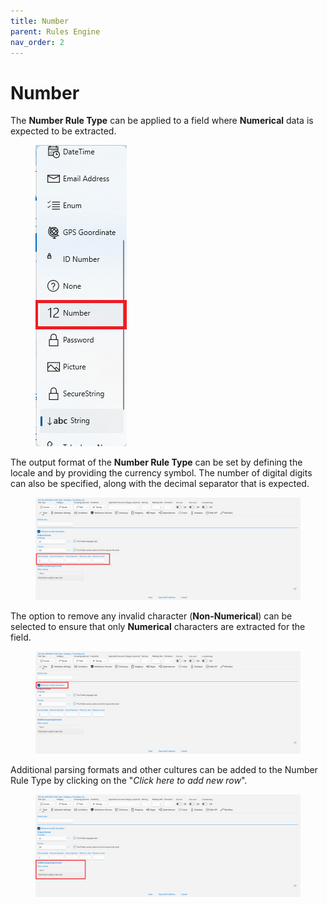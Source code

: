 ```yaml
---
title: Number
parent: Rules Engine
nav_order: 2
---
```


# Number

The **Number Rule Type** can be applied to a field where **Numerical** data is expected to be extracted.

<figure><img src="../.gitbook/assets/image (45).png" alt=""><figcaption></figcaption></figure>

The output format of the **Number Rule Type** can be set by defining the locale and by providing the currency symbol. The number of digital digits can also be specified, along with the decimal separator that is expected.

<figure><img src="../.gitbook/assets/image (38) (2).png" alt=""><figcaption></figcaption></figure>

The option to remove any invalid character (**Non-Numerical**) can be selected to ensure that only **Numerical** characters are extracted for the field.

<figure><img src="../.gitbook/assets/image (32) (1).png" alt=""><figcaption></figcaption></figure>

Additional parsing formats and other cultures can be added to the Number Rule Type by clicking on the "_Click here to add new row_".

<figure><img src="../.gitbook/assets/image (53).png" alt=""><figcaption></figcaption></figure>
